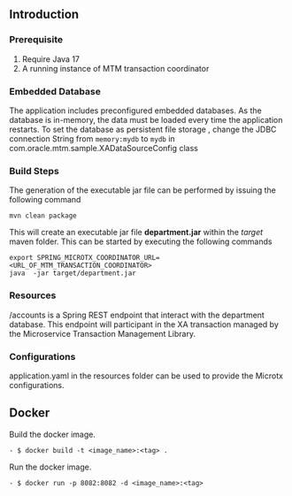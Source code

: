 ## Introduction
### Prerequisite

1. Require Java 17 
2. A running instance of MTM transaction coordinator

### Embedded Database

The application includes preconfigured embedded databases. As the database is in-memory, the data must be loaded every time the application restarts.
To set the database as persistent file storage , change the JDBC connection String from `memory:mydb` to `mydb` in com.oracle.mtm.sample.XADataSourceConfig class

### Build Steps
The generation of the executable jar file can be performed by issuing the following command

    mvn clean package

This will create an executable jar file **department.jar** within the _target_ maven folder. This can be started by
executing the following commands

   
    export SPRING_MICROTX_COORDINATOR_URL=<URL_OF_MTM_TRANSACTION_COORDINATOR>
    java  -jar target/department.jar 


### Resources

/accounts is a Spring REST endpoint that interact with the department database.
This endpoint will participant in the XA transaction managed by the Microservice Transaction Management Library.

### Configurations

application.yaml in the resources folder can be used to provide the Microtx configurations.


## Docker
Build the docker image.
```
- $ docker build -t <image_name>:<tag> .
```
Run the docker image.
```
- $ docker run -p 8082:8082 -d <image_name>:<tag>
```